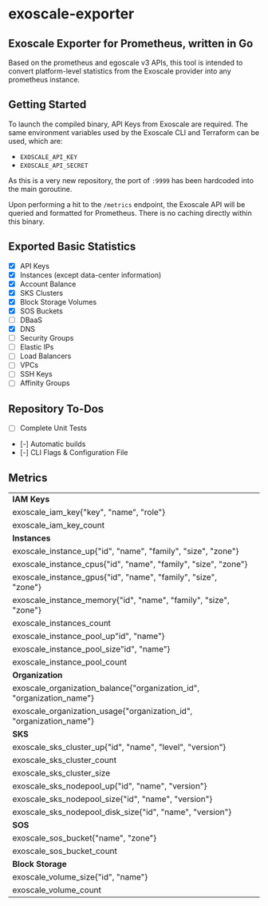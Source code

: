 # exoscale-exporter
## Exoscale Exporter for Prometheus, written in Go
Based on the prometheus and egoscale v3 APIs, this tool is intended to convert platform-level statistics from the Exoscale provider into any prometheus instance.

## Getting Started
To launch the compiled binary, API Keys from Exoscale are required. The same environment variables used by the Exoscale CLI and Terraform can be used, which are:
- `EXOSCALE_API_KEY`
- `EXOSCALE_API_SECRET`

As this is a very new repository, the port of `:9999` has been hardcoded into the main goroutine. 

Upon performing a hit to the `/metrics` endpoint, the Exoscale API will be queried and formatted for Prometheus. There is no caching directly within this binary.

## Exported Basic Statistics
- [x] API Keys
- [x] Instances (except data-center information)
- [x] Account Balance
- [x] SKS Clusters
- [x] Block Storage Volumes
- [x] SOS Buckets
- [ ] DBaaS
- [x] DNS
- [ ] Security Groups
- [ ] Elastic IPs
- [ ] Load Balancers
- [ ] VPCs
- [ ] SSH Keys
- [ ] Affinity Groups

## Repository To-Dos
- [ ] Complete Unit Tests
- [-] Automatic builds
- [-] CLI Flags & Configuration File

## Metrics
|   |   |
|---|---|
|**IAM Keys**||
|exoscale_iam_key{"key", "name", "role"}||
|exoscale_iam_key_count||
|**Instances**||
|exoscale_instance_up{"id", "name", "family", "size", "zone"}||
|exoscale_instance_cpus{"id", "name", "family", "size", "zone"}||
|exoscale_instance_gpus{"id", "name", "family", "size", "zone"}||
|exoscale_instance_memory{"id", "name", "family", "size", "zone"}||
|exoscale_instances_count||
|exoscale_instance_pool_up"id", "name"}||
|exoscale_instance_pool_size"id", "name"}||
|exoscale_instance_pool_count||
|**Organization**||
|exoscale_organization_balance{"organization_id", "organization_name"}||
|exoscale_organization_usage{"organization_id", "organization_name"}||
|**SKS**||
|exoscale_sks_cluster_up{"id", "name", "level", "version"}||
|exoscale_sks_cluster_count||
|exoscale_sks_cluster_size||
|exoscale_sks_nodepool_up{"id", "name", "version"}||
|exoscale_sks_nodepool_size{"id", "name", "version"}||
|exoscale_sks_nodepool_disk_size{"id", "name", "version"}||
|**SOS**||
|exoscale_sos_bucket{"name", "zone"}||
|exoscale_sos_bucket_count||
|**Block Storage**||
|exoscale_volume_size{"id", "name"}||
|exoscale_volume_count||